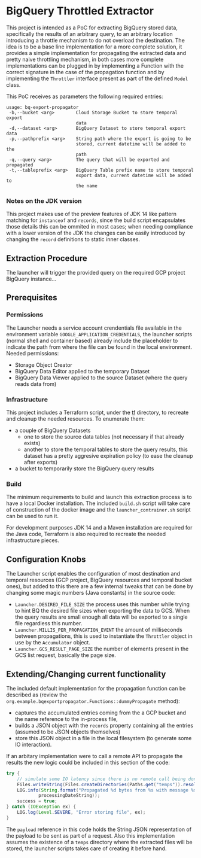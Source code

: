 # BigQuery Throttled Extractor

This project is intended as a PoC for extracting BigQuery stored data, specifically the results of an arbitrary query, to an arbitrary location introducing a throttle mechanism to do not overload the destination. The idea is to be a base line implementation for a more complete solution, it provides a simple implementation for propagating the extracted data and pretty naive throttling mechanism, in both cases more complete implementations can be plugged in by implementing a Function with the correct signature in the case of the propagation function and by implementing the `Throttler` interface present as part of the defined `Model` class. 

This PoC receives as parameters the following required entries: 
``` 
usage: bq-export-propagator
 -b,--bucket <arg>        Cloud Storage Bucket to store temporal export
                          data
 -d,--dataset <arg>       BigQuery Dataset to store temporal export data
 -p,--pathprefix <arg>    String path where the export is going to be
                          stored, current datetime will be added to the
                          path
 -q,--query <arg>         The query that will be exported and propagated
 -t,--tableprefix <arg>   BigQuery Table prefix name to store temporal
                          export data, current datetime will be added to
                          the name
```

### Notes on the JDK version

This project makes use of the preview features of JDK 14 like pattern matching for `instanceof` and `records`, since the build script encapsulates those details this can be ommited in most cases; when needing compliance with a lower version of the JDK the changes can be easily introduced by changing the `record` definitions to static inner classes.

## Extraction Procedure

The launcher will trigger the provided query on the required GCP project BigQuery instance...

## Prerequisites 

### Permissions

The Launcher needs a service account crendentials file available in the environment variable `GOOGLE_APPLICATION_CREDENTIALS`, the launcher scripts (normal shell and container based) already include the placeholder to indicate the path from where the file can be found in the local environment. Needed permissions: 
* Storage Object Creator
* BigQuery Data Editor applied to the temporary Dataset
* BigQuery Data Viewer applied to the source Dataset (where the query reads data from)

### Infrastructure

This project includes a Terraform script, under the [tf](/tf) directory, to recreate and cleanup the needed resources. To enumerate them: 
* a couple of BigQuery Datasets 
    * one to store the source data tables (not necessary if that already exists)
    * another to store the temporal tables to store the query results, this dataset has a pretty aggresive expiration policy (to ease the cleanup after exports)
* a bucket to temporarily store the BigQuery query results

### Build

The minimum requirements to build and launch this extraction process is to have a local Docker installation. The included `build.sh` script will take care of construction of the docker image and the `launcher_contrainer.sh` script can be used to run it. 

For development purposes JDK 14 and a Maven installation are required for the Java code, Terraform is also required to recreate the needed infrastructure pieces. 

## Configuration Knobs 

The Launcher script enables the configuration of most destination and temporal resources (GCP project, BigQuery resources and temporal bucket ones), but added to this there are a few internal tweaks that can be done by changing some magic numbers (Java constants) in the source code: 
* `Launcher.DESIRED_FILE_SIZE` the process uses this number while trying to hint BQ the desired file sizes when exporting the data to GCS. When the query results are small enough all data will be exported to a single file regardless this number.
* `Launcher.MILLIS_PER_PROPAGATION_EVENT` the amount of milliseconds between propagations, this is used to instantiate the `Throttler` object in use by the `Accumulator` object.
* `Launcher.GCS_RESULT_PAGE_SIZE` the number of elements present in the GCS list request, basically the page size. 

## Extending/Changing current functionality

The included default implementation for the propagation function can be described as (review the `org.example.bqexportpropagator.Functions::dummyPropagate` method): 
* captures the accumulated entries coming from the a GCP bucket and the name reference to the in-process file, 
* builds a JSON object with the `records` property containing all the entries (assumed to be JSON objects themselves)
* store this JSON object in a file in the local filesystem (to generate some IO interaction). 

If an arbitary implementation were to call a remote API to propagate the results the new logic could be included in this section of the code: 
``` java 
try {
    // simulate some IO latency since there is no remote call being done
    Files.writeString(Files.createDirectories(Paths.get("temps")).resolve(processingDateString), payload);
    LOG.info(String.format("Propagated %d bytes from %s with message %s at %s", size, fileLocation, message.get(),
            processingDateString));
    success = true;
} catch (IOException ex) {
    LOG.log(Level.SEVERE, "Error storing file", ex);
}
```
The `payload` reference in this code holds the String JSON representation of the payload to be sent as part of a request. Also this implementation assumes the existence of a `temps` directory where the extracted files will be stored, the launcher scripts takes care of creating it before hand.
